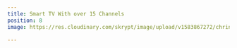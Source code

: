 ```yaml
---
title: Smart TV With over 15 Channels
position: 8
image: https://res.cloudinary.com/skrypt/image/upload/v1583867272/chrinas/Lounge_krhivq.webp

---
```

